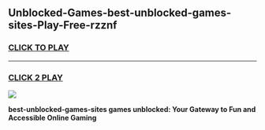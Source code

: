 
## Unblocked-Games-best-unblocked-games-sites-Play-Free-rzznf
<h3>
<a href="https://premium76.site?title=best-unblocked-games-sites&ref=18A">CLICK TO PLAY</a></h3>
<hr>

<h3>
<a href="https://premium76.site?title=best-unblocked-games-sites&ref=18A">CLICK 2 PLAY</a>
  
</h3>

<a href="https://premium76.site?title=best-unblocked-games-sites&ref=18A"><img src="https://clearcache.store/games.png"></a>


**best-unblocked-games-sites games unblocked: Your Gateway to Fun and Accessible Online Gaming**
